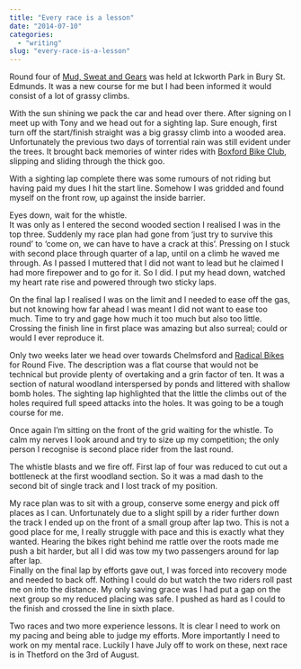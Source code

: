 ```yaml
---
title: "Every race is a lesson"
date: "2014-07-10"
categories: 
  - "writing"
slug: "every-race-is-a-lesson"
---
```


Round four of [Mud, Sweat and Gears](http://www.mudsweatgears.co.uk) was held at Ickworth Park in Bury St. Edmunds. It was a new course for me but I had been informed it would consist of a lot of grassy climbs.

With the sun shining we pack the car and head over there. After signing on I meet up with Tony and we head out for a sighting lap. Sure enough, first turn off the start/finish straight was a big grassy climb into a wooded area. Unfortunately the previous two days of torrential rain was still evident under the trees. It brought back memories of winter rides with [Boxford Bike Club](http://www.boxfordbikeclub.co.uk), slipping and sliding through the thick goo.

With a sighting lap complete there was some rumours of not riding but having paid my dues I hit the start line. Somehow I was gridded and found myself on the front row, up against the inside barrier.

Eyes down, wait for the whistle.  
It was only as I entered the second wooded section I realised I was in the top three. Suddenly my race plan had gone from ‘just try to survive this round’ to ‘come on, we can have to have a crack at this’. Pressing on I stuck with second place through quarter of a lap, until on a climb he waved me through. As I passed I muttered that I did not want to lead but he claimed I had more firepower and to go for it. So I did. I put my head down, watched my heart rate rise and powered through two sticky laps.

On the final lap I realised I was on the limit and I needed to ease off the gas, but not knowing how far ahead I was meant I did not want to ease too much. Time to try and gage how much it too much but also too little.  
Crossing the finish line in first place was amazing but also surreal; could or would I ever reproduce it.

Only two weeks later we head over towards Chelmsford and [Radical Bikes](http://radicalbikes.co.uk) for Round Five. The description was a flat course that would not be technical but provide plenty of overtaking and a grin factor of ten. It was a section of natural woodland interspersed by ponds and littered with shallow bomb holes. The sighting lap highlighted that the little the climbs out of the holes required full speed attacks into the holes. It was going to be a tough course for me.

Once again I’m sitting on the front of the grid waiting for the whistle. To calm my nerves I look around and try to size up my competition; the only person I recognise is second place rider from the last round.

The whistle blasts and we fire off. First lap of four was reduced to cut out a bottleneck at the first woodland section. So it was a mad dash to the second bit of single track and I lost track of my position.

My race plan was to sit with a group, conserve some energy and pick off places as I can. Unfortunately due to a slight spill by a rider further down the track I ended up on the front of a small group after lap two. This is not a good place for me, I really struggle with pace and this is exactly what they wanted. Hearing the bikes right behind me rattle over the roots made me push a bit harder, but all I did was tow my two passengers around for lap after lap.  
Finally on the final lap by efforts gave out, I was forced into recovery mode and needed to back off. Nothing I could do but watch the two riders roll past me on into the distance. My only saving grace was I had put a gap on the next group so my reduced placing was safe. I pushed as hard as I could to the finish and crossed the line in sixth place.

Two races and two more experience lessons. It is clear I need to work on my pacing and being able to judge my efforts. More importantly I need to work on my mental race. Luckily I have July off to work on these, next race is in Thetford on the 3rd of August.
